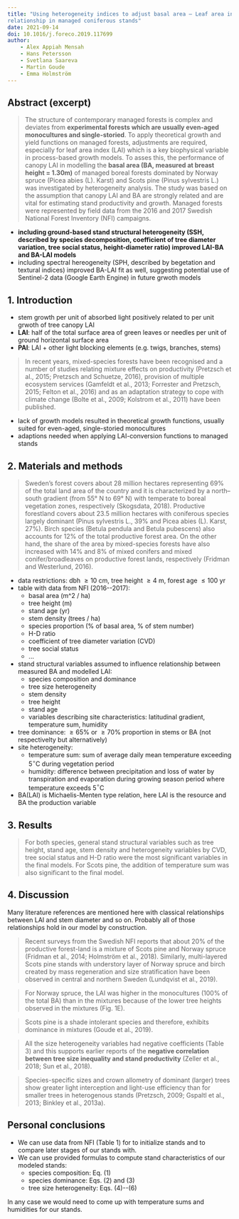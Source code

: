 ```yaml
---
title: "Using heterogeneity indices to adjust basal area – Leaf area index
relationship in managed coniferous stands"
date: 2021-09-14
doi: 10.1016/j.foreco.2019.117699
author:
    - Alex Appiah Mensah
    - Hans Petersson
    - Svetlana Saareva
    - Martin Goude
    - Emma Holmström
---
```

## Abstract (excerpt)
> The structure of contemporary managed forests is complex and deviates from  **experimental forests which are usually even-aged monocultures and single-storied**.
To apply theoretical growth and yield functions on managed forests, adjustments are required, especially for leaf area index (LAI) which is a key biophysical variable in process-based growth models. 
 To asses this, the performance of canopy LAI in modelling the **basal area (BA, measured at breast height = 1.30m)** of managed boreal forests dominated by Norway spruce (Picea abies (L). Karst) and Scots pine (Pinus sylvestris L.) was investigated by heterogeneity analysis.
The study was based on the assumption that canopy LAI and BA are strongly related and are vital for estimating stand productivity and growth.
 Managed forests were represented by field data from the 2016 and 2017 Swedish National Forest Inventory (NFI) campaigns.

- **including ground-based stand structural heterogeneity (SSH, described by species decomposition, coefficient of tree diameter variation, tree social status, height-diameter ratio) improved LAI-BA and BA-LAI models**
- including spectral hereogeneity (SPH, described by begetation and textural indices) improved BA-LAI fit as well, suggesting potential use of Sentinel-2 data (Google Earth Engine) in future grwoth models

## 1. Introduction
- stem growth per unit of absorbed light positively related to per unit grwoth of tree canopy LAI
- **LAI**: half of the total surface area of green leaves or needles per unit of ground horizontal surface area
- **PAI**: LAI + other light blocking elements (e.g. twigs, branches, stems)

> In recent years, mixed-species forests have been recognised and a number of studies relating mixture effects on productivity (Pretzsch et al., 2015; Pretzsch and Schuetze, 2016), provision of multiple ecosystem services (Gamfeldt et al., 2013; Forrester and Pretzsch, 2015; Felton et al., 2016) and as an adaptation strategy to cope with climate change (Bolte et al., 2009; Kolstrom et al., 2011) have been published.

- lack of growth models resulted in theoretical growth functions, usually suited for even-aged, single-storied monocultures
- adaptions needed when applying LAI-conversion functions to managed stands

## 2. Materials and methods
> Sweden’s forest covers about 28 million hectares representing 69% of the total land area of the country and it is characterized by a north–south gradient (from 55° N to 69° N) with temperate to boreal vegetation zones, respectively (Skogsdata, 2018).
Productive forestland covers about 23.5 million hectares with coniferous species largely dominant (Pinus sylvestris L., 39% and Picea abies (L). Karst, 27%).
Birch species (Betula pendula and Betula pubescens) also accounts for 12% of the total productive forest area. On the other hand, the share of the area by mixed-species forests have also increased with 14% and 8% of mixed conifers and mixed conifer/broadleaves on productive forest lands, respectively (Fridman and Westerlund, 2016).

- data restrictions: dbh $\geq 10$ cm, tree height $\geq 4$ m, forest age $\leq 100$ yr
- table with data from NFI (2016--2017):
    - basal area (m^2 / ha)
    - tree height (m)
    - stand age (yr)
    - stem density (trees / ha)
    - species proportion (% of basal area, % of stem number)
    - H-D ratio
    - coefficient of tree diameter variation (CVD)
    - tree social status
    - ...
- stand structural variables assumed to influence relationship between measured BA and modelled LAI:
    - species composition and dominance
    - tree size heterogeneity
    - stem density
    - tree height
    - stand age
    - variables describing site characteristics: latitudinal gradient, temperature sum, humidity
- tree dominance: $\geq 65$% or $\geq 70$% proportion in stems or BA (not respectivelty but alternatively)
- site heterogeneity:
    - temperature sum: sum of average daily mean temperature exceeding 5$^{\circ}$C during vegetation period
    - humidity: difference between precipitation and loss of water by transpiration and evaporation during growing season period where temperature exceeds 5$^{\circ}$C
- BA(LAI) is Michaelis-Menten type relation, here LAI is the resource and BA the production variable

## 3. Results
> For both species, general stand structural variables such as tree height, stand age, stem density and heterogeneity variables by CVD, tree social status and H-D ratio were the most significant variables in the final models.
For Scots pine, the addition of temperature sum was also significant to the final model.

## 4. Discussion
Many literature references are mentioned here with classical relationships between LAI and stem diameter and so on.
Probably all of those relationships hold in our model by construction.

> Recent surveys from the Swedish NFI reports that about 20% of the productive forest-land is a mixture of Scots pine and Norway spruce (Fridman et al., 2014; Holmström et al., 2018).
Similarly, multi-layered Scots pine stands with understory layer of Norway spruce and birch created by mass regeneration and size stratification have been observed in central and northern Sweden (Lundqvist et al., 2019).

> For Norway spruce, the LAI was higher in the monocultures (100% of the total BA) than in the mixtures because of the lower tree heights observed in the mixtures (Fig. 1E).

> Scots pine is a shade intolerant species and therefore, exhibits dominance in mixtures (Goude et al., 2019).

> All the size heterogeneity variables had negative coefficients (Table 3) and this supports earlier reports of the **negative correlation between tree size inequality and stand productivity** (Zeller et al., 2018; Sun et al., 2018).

> Species-specific sizes and crown allometry of dominant (larger) trees show greater light interception and light-use efficiency than for smaller trees in heterogenous stands (Pretzsch, 2009; Gspaltl et al., 2013; Binkley et al., 2013a).

## Personal conclusions
- We can use data from NFI (Table 1) for to initialize stands and to compare later stages of our stands with.
- We can use provided formulas to compute stand characteristics of our modeled stands:
    - species composition: Eq. (1)
    - species dominance: Eqs. (2) and (3)
    - tree size heterogeneity: Eqs. (4)--(6)

In any case we would need to come up with temperature sums and humidities for our stands.

